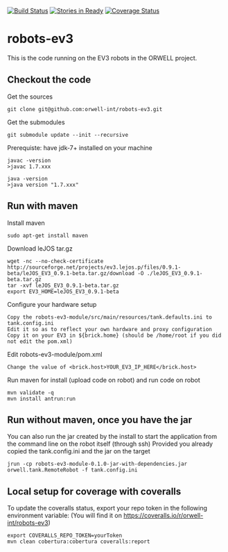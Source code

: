 [![Build Status](https://travis-ci.org/orwell-int/robots-ev3.svg?branch=master)](https://travis-ci.org/orwell-int/robots-ev3) [![Stories in Ready](https://badge.waffle.io/orwell-int/robots-ev3.png?label=ready&title=Ready)](https://waffle.io/orwell-int/robots-ev3) [![Coverage Status](https://coveralls.io/repos/orwell-int/robots-ev3/badge.svg?branch=master)](https://coveralls.io/r/orwell-int/robots-ev3?branch=master)

robots-ev3
============

This is the code running on the EV3 robots in the ORWELL project.

Checkout the code
-----------------
Get the sources
```
git clone git@github.com:orwell-int/robots-ev3.git
```

Get the submodules
```
git submodule update --init --recursive
```

Prerequiste: have jdk-7+ installed on your machine
```
javac -version
>javac 1.7.xxx

java -version                                                         
>java version "1.7.xxx"
```

Run with maven
--------------
Install maven
```
sudo apt-get install maven
```

Download leJOS tar.gz
```
wget -nc --no-check-certificate http://sourceforge.net/projects/ev3.lejos.p/files/0.9.1-beta/leJOS_EV3_0.9.1-beta.tar.gz/download -O ./leJOS_EV3_0.9.1-beta.tar.gz
tar -xvf leJOS_EV3_0.9.1-beta.tar.gz
export EV3_HOME=leJOS_EV3_0.9.1-beta
```

Configure your hardware setup
```
Copy the robots-ev3-module/src/main/resources/tank.defaults.ini to tank.config.ini
Edit it so as to reflect your own hardware and proxy configuration
Copy it on your EV3 in ${brick.home} (should be /home/root if you did not edit the pom.xml)
```

Edit robots-ev3-module/pom.xml
```
Change the value of <brick.host>YOUR_EV3_IP_HERE</brick.host>
```

Run maven for install (upload code on robot) and run code on robot
```
mvn validate -q
mvn install antrun:run
```

Run without maven, once you have the jar
----------------------------------------
You can also run the jar created by the install to start the application from the command line on the robot itself (through ssh)
Provided you already copied the tank.config.ini and the jar on the target
```
jrun -cp robots-ev3-module-0.1.0-jar-with-dependencies.jar orwell.tank.RemoteRobot -f tank.config.ini
```

Local setup for coverage with coveralls
---------------------------------------

To update the coveralls status, export your repo token in the following environment variable:
(You will find it on https://coveralls.io/r/orwell-int/robots-ev3)
```
export COVERALLS_REPO_TOKEN=yourToken
mvn clean cobertura:cobertura coveralls:report
```